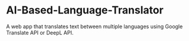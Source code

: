 # AI-Based-Language-Translator
A web app that translates text between multiple languages using Google Translate API or DeepL API.

